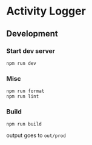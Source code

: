 # Activity Logger

## Development

### Start dev server

```
npm run dev
```

### Misc

```
npm run format
npm run lint
```

### Build

```
npm run build
```

output goes to `out/prod`

